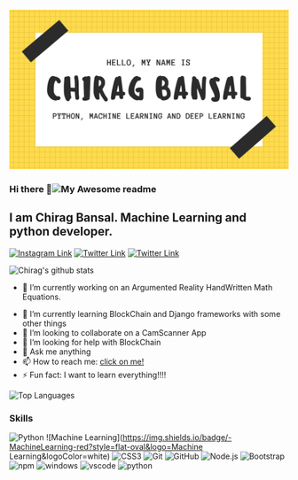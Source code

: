 <!-- ## नमस्ते, I'm Chirag BAnsal  👨‍💻 -->
![Chirag Bansal](https://github.com/ChiragB254/ChiragB254/blob/main/image/1.png?raw=true)

### Hi there 👋![My Awesome readme](https://cdn.rawgit.com/sindresorhus/awesome/d7305f38d29fed78fa85652e3a63e154dd8e8829/media/badge.svg)
## I am Chirag Bansal. Machine Learning and python developer. 


[![Instagram Link](https://img.shields.io/badge/Instagram/ChiragBansal%20-%23E4405F.svg?&style=flat&logo=Instagram&logoColor=white)](https://www.instagram.com/chirag_bansal254/)
[![Twitter Link](https://img.shields.io/badge/Twitter/Chirag04%20-%23E4405F.svg?&style=flat&logo=Twitter&logoColor=white)](https://twitter.com/ChiragB254)
[![Twitter Link](https://img.shields.io/badge/LinkedIn/Chirag04%20-%23E4405F.svg?&style=flat&logo=LinkedIn&logoColor=white)](https://www.linkedin.com/in/chirag-bansal-04a48b16b/)



![Chirag's github stats](https://github-readme-stats.vercel.app/api?username=ChiragB254&count_private=true&show_icons=true&theme=tokyonight&bg_color=00000000)


- 🔭 I’m currently working on an Argumented Reality HandWritten Math Equations. 
<!-- It is one of my repo. check it out. -->
- 🌱 I’m currently learning BlockChain and Django frameworks with some other things
- 👯 I’m looking to collaborate on a CamScanner App
- 🤔 I’m looking for help with BlockChain
- 💬 Ask me anything
- 📫 How to reach me: [click on me!](mailto:bansaltechnical24gmail.com)
- ⚡ Fun fact: I want to learn everything!!!!

![Top Languages](https://github-readme-stats.vercel.app/api/top-langs/?username=ChiragB254&bg_color=00000000&theme=synthwave)

### Skills
  
  ![Python](https://img.shields.io/badge/-python-E34F26?style=flat-oval&logo=python&logoColor=white)
  ![Machine Learning](https://img.shields.io/badge/-MachineLearning-red?style=flat-oval&logo=Machine Learning&logoColor=white)
  ![CSS3](https://img.shields.io/badge/-CSS3-1572B6?style=flat-square&logo=css3)
  ![Git](https://img.shields.io/badge/-Git-black?style=flat-square&logo=git&logoColor=white)
  ![GitHub](https://img.shields.io/badge/-GitHub-181717?style=flat-square&logo=github&logoColor=white)
  ![Node.js](https://img.shields.io/badge/-Nodejs-43853d?style=flat-square&logo=Node.js&logoColor=white)
  ![Bootstrap](https://img.shields.io/badge/-Bootstrap-563D7C?style=flat-square&logo=bootstrap)
  ![npm](https://img.shields.io/badge/-NPM-CB3837?style=flat-square&logo=npm&logoColor=white)
  ![windows](https://img.shields.io/badge/-blue?style=flat-square&logo=windows)
  ![vscode](https://img.shields.io/badge/-grey?style=flat-square&logo=visual-studio-code)
  ![python](https://img.shields.io/badge/-yellow?style=flat-square&logo=python)
<!--
**ChiragB254/ChiragB254** is a ✨ _special_ ✨ repository because its `README.md` (this file) appears on your GitHub profile.

Here are some ideas to get you started:

- 🔭 I’m currently working on ...
- 🌱 I’m currently learning ...
- 👯 I’m looking to collaborate on ...
- 🤔 I’m looking for help with ...
- 💬 Ask me about ...
- 📫 How to reach me: ...
- 😄 Pronouns: ...
- ⚡ Fun fact: ...
-->
